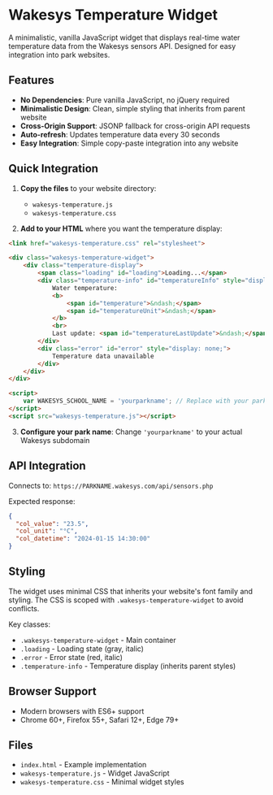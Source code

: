 # Wakesys Temperature Widget

A minimalistic, vanilla JavaScript widget that displays real-time water temperature data from the Wakesys sensors API. Designed for easy integration into park websites.

## Features

- **No Dependencies**: Pure vanilla JavaScript, no jQuery required
- **Minimalistic Design**: Clean, simple styling that inherits from parent website
- **Cross-Origin Support**: JSONP fallback for cross-origin API requests  
- **Auto-refresh**: Updates temperature data every 30 seconds
- **Easy Integration**: Simple copy-paste integration into any website

## Quick Integration

1. **Copy the files** to your website directory:
   - `wakesys-temperature.js`
   - `wakesys-temperature.css`

2. **Add to your HTML** where you want the temperature display:
```html
<link href="wakesys-temperature.css" rel="stylesheet">

<div class="wakesys-temperature-widget">
    <div class="temperature-display">
        <span class="loading" id="loading">Loading...</span>
        <div class="temperature-info" id="temperatureInfo" style="display: none;">
            Water temperature: 
            <b>
                <span id="temperature">&ndash;</span>
                <span id="temperatureUnit">&ndash;</span>
            </b>
            <br>
            Last update: <span id="temperatureLastUpdate">&ndash;</span>
        </div>
        <div class="error" id="error" style="display: none;">
            Temperature data unavailable
        </div>
    </div>
</div>

<script>
    var WAKESYS_SCHOOL_NAME = 'yourparkname'; // Replace with your park's subdomain
</script>
<script src="wakesys-temperature.js"></script>
```

3. **Configure your park name**: Change `'yourparkname'` to your actual Wakesys subdomain

## API Integration

Connects to: `https://PARKNAME.wakesys.com/api/sensors.php`

Expected response:
```json
{
  "col_value": "23.5",
  "col_unit": "°C", 
  "col_datetime": "2024-01-15 14:30:00"
}
```

## Styling

The widget uses minimal CSS that inherits your website's font family and styling. The CSS is scoped with `.wakesys-temperature-widget` to avoid conflicts.

Key classes:
- `.wakesys-temperature-widget` - Main container
- `.loading` - Loading state (gray, italic)
- `.error` - Error state (red, italic)
- `.temperature-info` - Temperature display (inherits parent styles)

## Browser Support

- Modern browsers with ES6+ support
- Chrome 60+, Firefox 55+, Safari 12+, Edge 79+

## Files

- `index.html` - Example implementation
- `wakesys-temperature.js` - Widget JavaScript
- `wakesys-temperature.css` - Minimal widget styles